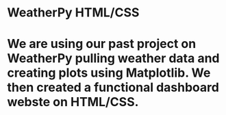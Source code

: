 <b><h1>WeatherPy HTML/CSS </b> <h1>

<p>We are using our past project on WeatherPy pulling weather data and creating plots using Matplotlib. We then created a functional dashboard webste on HTML/CSS.

